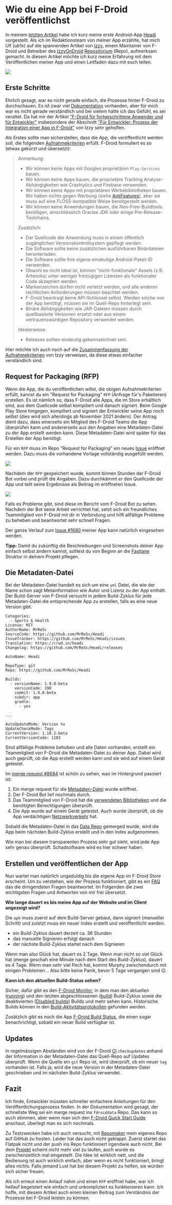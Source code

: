# Wie du eine App bei F-Droid veröffentlichst

In meinem [letzten Artikel]() habe ich kurz meine erste Android-App [Headi](https://f-droid.org/de/packages/com.headi.app/) vorgestellt. Als ich im Redaktionsteam von meiner App erzählte, hat mich Ulf (ub1x) auf die spannenden Artikel von [Izzy](https://www.izzysoft.de/izzy), einem Maintainer von F-Droid und Betreiber des [IzzyOnDroid](https://apt.izzysoft.de/fdroid/) [Repositorium](https://de.wikipedia.org/wiki/Repository) (Repo), aufmerksam gemacht. In diesem Artikel möchte ich kurz meine Erfahrung mit dem Veröffentlichen meiner App und einen Leitfaden dazu mit euch teilen.

![](fdroid.png)

## Erste Schritte
Ehrlich gesagt, war es nicht gerade einfach, die Prozesse hinter F-Droid zu durchschauen. Es ist zwar viel [Dokumentation](https://f-droid.org/de/docs/) vorhanden, aber für mich war es nicht gerade verständlich und bei vielem hatte ich das Gefühl, es sei veraltet. Da hat mir der Artikel ["F-Droid für fortgeschrittene Anwender und für Entwickler"](https://android.izzysoft.de/articles/named/fdroid-intro-2?lang=de) insbesondere der Abschnitt ["Für Entwickler: Prozess der Integration einer App in F-Droid"](https://android.izzysoft.de/articles/named/fdroid-intro-2?lang=de#rfp) von Izzy sehr geholfen.

Als Erstes sollte man sicherstellen, dass die App, die veröffentlicht werden soll, die folgenden [Aufnahmekriterien](https://f-droid.org/de/docs/Inclusion_Policy/) erfüllt. F-Droid formuliert es so (etwas gekürzt und übersetzt):

>Anmerkung:
>
>* Wir können keine Apps mit Googles proprietären `Play-Services` bauen. 
>* Wir können keine Apps bauen, die proprietäre Tracking Analyse-Abhängigkeiten wie Crashlytics und Firebase verwenden.
>* Wir können keine Apps mit proprietären Werbebibliotheken bauen. Wir haben nichts gegen Werbung (siehe [AntiFeatures](https://f-droid.org/wiki/page/AntiFeatures)), aber sie muss auf eine FLOSS-kompatible Weise bereitgestellt werden.
>* Wir können keine Anwendungen bauen, die Non-Free-Buildtools benötigen, einschliesslich Oracles JDK oder einige Pre-Release-Toolchains.
>
>Zusätzlich:
>
>* Der Quellcode der Anwendung muss in einem öffentlich zugänglichen Versionskontrollsystem gepflegt werden.
>* Die Software sollte keine zusätzlichen ausführbaren Binärdateien herunterladen.
>* Die Software sollte ihre eigene eindeutige Android-Paket-ID verwenden. 
>* Obwohl es nicht ideal ist, können "nicht-funktionale" Assets (z.B. Artworks) unter weniger freizügigen Lizenzen als funktionaler Code akzeptiert werden.
>* Markenzeichen dürfen nicht verletzt werden, und alle anderen rechtlichen Anforderungen müssen beachtet werden.
>* F-Droid beantragt keine API-Schlüssel selbst. Werden solche von der App benötigt, müssen sie im Quell-Repo hinterlegt sein.
>* Binäre Abhängigkeiten wie JAR-Dateien müssen durch quellbasierte Versionen ersetzt oder aus einem vertrauenswürdigen Repository verwendet werden.
>
>Idealerweise:
>
>* Releases sollten eindeutig gekennzeichnet sein.

Hier möchte ich auch noch auf die [Zusammenfassung der Aufnahmekriterien](https://android.izzysoft.de/articles/named/fdroid-intro-2?lang=de#acceptance) von Izzy verweisen, da diese etwas einfacher verständlich sind.

## Request for Packaging (RFP)
Wenn die App, die du veröffentlichen willst, die obigen Aufnahmekriterien erfüllt, kannst du ein "Request for Packaging" `RFP` (Anfrage für's Paketieren) erstellen. Es ist nämlich so, dass F-Droid alle Apps, die im Store erhältlich sind, aus dem Quellcode selbst kompiliert und danach signiert. Beim Google Play Store hingegen, kompiliert und signiert der Entwickler seine App noch selbst (dies wird sich allerdings ab November 2021 ändern). Der Antrag dient dazu, dass einerseits ein Mitglied des F-Droid Teams die App überprüfen kann und andererseits aus den Angaben eine Metadaten-Datei zu der App erstellt werden kann. Diese Metadaten-Datei wird später für das Erstellen der App benötigt.

Für ein `RFP` muss im Repo "Request for Packaging" ein neues [Issue](https://gitlab.com/fdroid/rfp/-/issues) eröffnet werden. Dazu muss die vorhandene Vorlage vollständig ausgefüllt werden.

![](request.png)

Nachdem der `RFP` gespeichert wurde, kommt binnen Stunden der F-Droid Bot vorbei und prüft die Angaben. Dazu durchkämmt er den Quellcode der App und teilt seine Ergebnisse als Beitrag im eröffneten Issue.

![](fdroid_bot.png)

Falls es Probleme gibt, sind diese im Bericht vom F-Droid Bot zu sehen. Nachdem der Bot seine Arbeit verrichtet hat, setzt sich ein freundliches Teammitglied von F-Droid mit dir in Verbindung und hilft allfällige Probleme zu beheben und beantwortet sehr schnell Fragen.

Der ganze Verlauf zum [Issue #1680](https://gitlab.com/fdroid/rfp/-/issues/1680) meiner App kann natürlich eingesehen werden.

**Tipp:** Damit du zukünftig die Beschreibungen und Screenshots deiner App einfach selbst ändern kannst, solltest du von Beginn an die [Fastlane](https://gitlab.com/snippets/1895688) Struktur in deinem Projekt pflegen.

## Die Metadaten-Datei
Bei der Metadaten-Datei handelt es sich um eine `yml` Datei, die wie der Name schon sagt Metainformation wie Autor und Lizenz zu der App enthält. Der Build-Server von F-Droid versucht in jedem Build-Zyklus für jede Metadaten-Datei die entsprechende App zu erstellen, falls es eine neue Version gibt.

```
Categories:
  - Sports & Health
License: MIT
AuthorName: MrReSc
SourceCode: https://github.com/MrReSc/Headi
IssueTracker: https://github.com/MrReSc/Headi/issues
Translation: https://crwd.in/headi
Changelog: https://github.com/MrReSc/Headi/releases

AutoName: Headi

RepoType: git
Repo: https://github.com/MrReSc/Headi

Builds:
  - versionName: 1.9.0-beta
    versionCode: 190
    commit: 1.9.0-beta
    subdir: app
    gradle:
      - yes

...

AutoUpdateMode: Version %v
UpdateCheckMode: Tags
CurrentVersion: 1.10.2-beta
CurrentVersionCode: 1102

```

Sind allfällige Probleme behoben und alle Daten vorhanden, erstellt ein Teammitglied von F-Droid die Metadaten-Datei zu deiner App. Dabei wird auch geprüft, ob die App erstellt werden kann und sie wird auf einem Gerät getestet.

Im [merge request #8684](https://gitlab.com/fdroid/fdroiddata/-/merge_requests/8684) ist schön zu sehen, was im Hintergrund passiert ist:

1. Ein merge request für die [Metadaten-Datei](https://gitlab.com/fdroid/fdroiddata/-/merge_requests/8684/diffs) wurde eröffnet.
2. Der F-Droid Bot lief nochmals durch.
3. Das Teammitglied von F-Droid hat die [verwendeten Bibliotheken](https://gitlab.com/fdroid/fdroiddata/-/merge_requests/8684#note_539399574) und die benötigten Berechtigungen überprüft.
4. Die App wurde auf einem Gerät getestet. Auch wurde überprüft, ob die App verdächtigen [Netzwerkverkehr](https://gitlab.com/fdroid/fdroiddata/-/merge_requests/8684#note_539406967) hat.

Sobald die Metadaten-Datei in das [Data Repo](https://gitlab.com/fdroid/fdroiddata) gemerged wurde, wird die App beim nächsten Build-Zyklus erstellt und in den Index aufgenommen.

Wie man bei diesem transparenten Prozess sehr gut sieht, wird jede App sehr genau überprüft. Schadsoftware wird es hier schwer haben.

## Erstellen und veröffentlichen der App
Nun wartet man natürlich ungeduldig bis die eigene App im F-Droid Store erscheint. Um zu verstehen, wie der Prozess funktioniert, gibt es ein [FAQ](https://gitlab.com/fdroid/wiki/-/wikis/FAQ#how-long-does-it-take-for-my-app-to-show-up-on-website-and-client) das die dringendsten Fragen beantwortet. Im Folgenden die zwei wichtigsten Fragen und Antworten von mir frei übersetzt.

**Wie lange dauert es bis meine App auf der Website und im Client angezeigt wird?**

Die `apk` muss zuerst auf dem Build-Server gebaut, dann signiert (manueller Schritt) und zuletzt muss ein neuer Index erstellt und veröffentlicht werden.

* ein Build-Zyklus dauert derzeit ca. 36 Stunden
* das manuelle Signieren erfolgt danach
* der nächste Build-Zyklus startet nach dem Signieren

Wenn man also Glück hat, dauert es 2 Tage. Wenn man nicht so viel Glück hat (merge geschah eine Minute nach dem Start des Build-Zyklus), dauert es 4 Tage. Wenn man sehr viel Pech hat, kommt Murphy zwischendurch mit einigen Problemen... Also bitte keine Panik, bevor 5 Tage vergangen sind 😉.

**Kann ich den aktuellen Build-Status sehen?**

Sicher, dafür gibt es den [F-Droid Monitor](https://monitor.f-droid.org/builds), in dem man den aktuellen ([running](https://monitor.f-droid.org/builds/running)) und den letzten abgeschlossenen ([build](https://monitor.f-droid.org/builds/build)) Build-Zyklus sowie die deaktivierten ([Disabled builds](https://monitor.f-droid.org/builds/disabled)) Builds und mehr sehen kann. Historische Builds können in den [Build-Aktivitätsprotokollen](https://f-droid.org/wiki/index.php?title=Special:RecentChanges&hidebots=0&days=30&limit=500) gefunden werden.

Zusätzlich gibt es noch die App [F-Droid Build Status](https://f-droid.org/de/packages/de.storchp.fdroidbuildstatus/), die einen sogar benachrichtigt, sobald ein neuer Build verfügbar ist.

## Updates
In regelmässigen Abständen wird von der F-Droid [CI](https://de.wikipedia.org/wiki/Kontinuierliche_Integration) `checkupdates` anhand der Information in der Metadaten-Datei das Quell-Repo auf Updates überprüft. Wenn die Quelle ein `git` Repo ist, wird überprüft, ob ein neuer `tag` vorhanden ist. Falls ja, wird die neue Version in der Metadaten-Datei geschrieben und im nächsten Build-Zyklus verwendet.

## Fazit
Ich finde, Entwickler müssten schneller einfachere Anleitungen für den Veröffentlichungsprozess finden. In der Dokumentation wird gesagt, der schnellste Weg sei ein merge request ins `fdroiddata` Repo. Das kann so auch stimmen, aber wenn man sich den [F-Droid Quick Start Guide](https://f-droid.org/de/docs/Submitting_to_F-Droid_Quick_Start_Guide/) anschaut, überlegt man es sich nochmals.

Zu Testzwecken habe ich auch versucht, mit [Repomaker](https://f-droid.org/de/repomaker/) mein eigenes Repo auf GitHub zu hosten. Leider hat das auch nicht geklappt. Zuerst startet das Flatpak nicht und der push ins Repo funktioniert irgendwie auch nicht. Bei dem [Projekt](https://gitlab.com/fdroid/repomaker) scheint nicht mehr viel zu laufen, auch wurde es zwischenzeitlich mal eingestellt. Die Idee ist wirklich nett, und die Bedienung ist auch wirklich einfach, aber wenn es nicht funktioniert, bringt alles nichts. Falls jemand Lust hat bei diesem Projekt zu helfen, sie würden sich sicher freuen.

Als ich erneut einen Anlauf nahm und einen `RFP` eröffnet habe, war ich hellauf begeistert wie einfach und unkompliziert es funktionieren kann. Ich hoffe, mit diesem Artikel auch einen kleinen Beitrag zum Verständnis der Prozesse bei F-Droid leisten zu können.